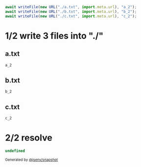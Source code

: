 ```js
await writeFile(new URL("./a.txt", import.meta.url), "a_2");
await writeFile(new URL("./b.txt", import.meta.url), "b_2");
await writeFile(new URL("./c.txt", import.meta.url), "c_2");
```

# 1/2 write 3 files into "./"

## a.txt
```txt
a_2
```

## b.txt
```txt
b_2
```

## c.txt
```txt
c_2
```

# 2/2 resolve

```js
undefined
```

<sub>
  Generated by <a href="https://github.com/jsenv/core/tree/main/packages/independent/snapshot">@jsenv/snapshot</a>
</sub>